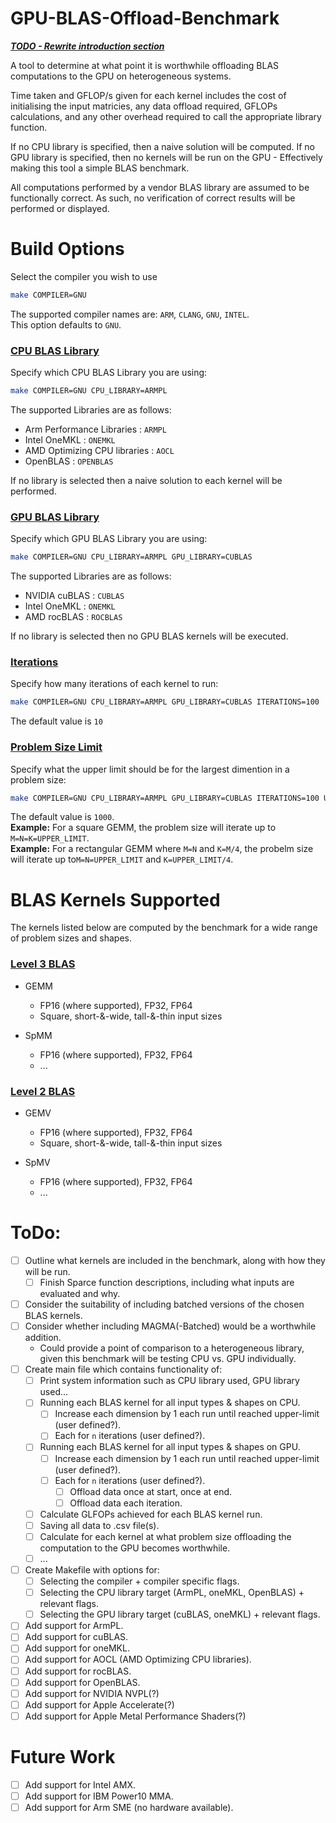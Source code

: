 # GPU-BLAS-Offload-Benchmark
<u>__*TODO - Rewrite introduction section*__</u>

A tool to determine at what point it is worthwhile offloading BLAS computations to the GPU on heterogeneous systems.

Time taken and GFLOP/s given for each kernel includes the cost of initialising the input matricies, any data offload required, GFLOPs calculations, and any other overhead required to call the appropriate library function.

If no CPU library is specified, then a naive solution will be computed.
If no GPU library is specified, then no kernels will be run on the GPU - Effectively making this tool a simple BLAS benchmark.

All computations performed by a vendor BLAS library are assumed to be functionally correct. As such, no verification of correct results will be performed or displayed.

# Build Options
Select the compiler you wish to use
``` bash
make COMPILER=GNU
```
The supported compiler names are: `ARM`, `CLANG`, `GNU`, `INTEL`.\
This option defaults to `GNU`.


### <u>CPU BLAS Library</u>
Specify which CPU BLAS Library you are using:
```bash
make COMPILER=GNU CPU_LIBRARY=ARMPL
```
The supported Libraries are as follows:
 - Arm Performance Libraries : `ARMPL`
 - Intel OneMKL : `ONEMKL`
 - AMD Optimizing CPU libraries : `AOCL`
 - OpenBLAS : `OPENBLAS`

If no library is selected then a naive solution to each kernel will be performed.


### <u>GPU BLAS Library</u>
Specify which GPU BLAS Library you are using:
```bash
make COMPILER=GNU CPU_LIBRARY=ARMPL GPU_LIBRARY=CUBLAS
```
The supported Libraries are as follows:
 - NVIDIA cuBLAS : `CUBLAS`
 - Intel OneMKL : `ONEMKL`
 - AMD rocBLAS : `ROCBLAS`

If no library is selected then no GPU BLAS kernels will be executed.


### <u>Iterations</u>
Specify how many iterations of each kernel to run:
```bash
make COMPILER=GNU CPU_LIBRARY=ARMPL GPU_LIBRARY=CUBLAS ITERATIONS=100
```
The default value is `10`


### <u>Problem Size Limit</u>
Specify what the upper limit should be for the largest dimention in a problem size:
```bash
make COMPILER=GNU CPU_LIBRARY=ARMPL GPU_LIBRARY=CUBLAS ITERATIONS=100 UPPER_LIMIT=8000
```
The default value is `1000`.\
__Example:__ For a square GEMM, the problem size will iterate up to `M=N=K=UPPER_LIMIT`. \
__Example:__ For a rectangular GEMM where `M=N` and `K=M/4`, the probelm size will iterate up to`M=N=UPPER_LIMIT` and `K=UPPER_LIMIT/4`.


# BLAS Kernels Supported
The kernels listed below are computed by the benchmark for a wide range of problem sizes and shapes.

### <u>Level 3 BLAS</u>
 - GEMM
   - FP16 (where supported), FP32, FP64
   - Square, short-&-wide, tall-&-thin input sizes 

 - SpMM
   - FP16 (where supported), FP32, FP64
   - ...

### <u>Level 2 BLAS</u>
 - GEMV
   - FP16 (where supported), FP32, FP64
   - Square, short-&-wide, tall-&-thin input sizes 

 - SpMV
   - FP16 (where supported), FP32, FP64
   - ...

# ToDo:
 - [ ] Outline what kernels are included in the benchmark, along with how they will be run.
   - [ ] Finish Sparce function descriptions, including what inputs are evaluated and why.
 - [ ] Consider the suitability of including batched versions of the chosen BLAS kernels.
 - [ ] Consider whether including MAGMA(-Batched) would be a worthwhile addition.
   - Could provide a point of comparison to a heterogeneous library, given this benchmark will be testing CPU vs. GPU individually.
 - [ ] Create main file which contains functionality of:
   - [ ] Print system information such as CPU library used, GPU library used...
   - [ ] Running each BLAS kernel for all input types & shapes on CPU.
     - [ ] Increase each dimension by 1 each run until reached upper-limit (user defined?).
     - [ ] Each for `n` iterations (user defined?).
   - [ ] Running each BLAS kernel for all input types & shapes on GPU.
     - [ ] Increase each dimension by 1 each run until reached upper-limit (user defined?).
     - [ ] Each for `n` iterations (user defined?).
       - [ ] Offload data once at start, once at end.
       - [ ] Offload data each iteration.
   - [ ] Calculate GLFOPs achieved for each BLAS kernel run.
   - [ ] Saving all data to .csv file(s).
   - [ ] Calculate for each kernel at what problem size offloading the computation to the GPU becomes worthwhile.
   - [ ] ...
 - [ ] Create Makefile with options for:
   - [ ] Selecting the compiler + compiler specific flags.
   - [ ] Selecting the CPU library target (ArmPL, oneMKL, OpenBLAS) + relevant flags.
   - [ ] Selecting the GPU library target (cuBLAS, oneMKL) + relevant flags.
 - [ ] Add support for ArmPL.
 - [ ] Add support for cuBLAS.
 - [ ] Add support for oneMKL.
 - [ ] Add support for AOCL (AMD Optimizing CPU libraries).
 - [ ] Add support for rocBLAS.
 - [ ] Add support for OpenBLAS.
 - [ ] Add support for NVIDIA NVPL(?)
 - [ ] Add support for Apple Accelerate(?)
 - [ ] Add support for Apple Metal Performance Shaders(?)

# Future Work
 - [ ] Add support for Intel AMX.
 - [ ] Add support for IBM Power10 MMA.
 - [ ] Add support for Arm SME (no hardware available).